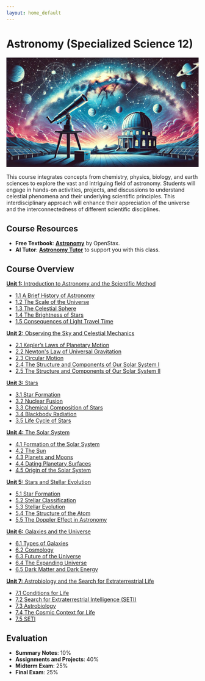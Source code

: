 ```yaml
---
layout: home_default
---
```


# Astronomy (Specialized Science 12)

![Banner Image](./images/course_banner.png)

This course integrates concepts from chemistry, physics, biology, and earth sciences to explore the vast and intriguing field of astronomy. Students will engage in hands-on activities, projects, and discussions to understand celestial phenomena and their underlying scientific principles. This interdisciplinary approach will enhance their appreciation of the universe and the interconnectedness of different scientific disciplines.

## Course Resources

- **Free Textbook**: [**Astronomy**](https://openstax.org/books/astronomy/pages/1-introduction) by OpenStax.
- **AI Tutor**: [**Astronomy Tutor**](https://chatgpt.com/g/g-10CjMHMvk-astronomy-tutor) to support you with this class.

## Course Overview

[**Unit 1:** Introduction to Astronomy and the Scientific Method](./md_files/Unit1_README.html)
   - [1.1 A Brief History of Astronomy](./md_files/1_1_history.html)
   - [1.2 The Scale of the Universe](./md_files/1_2_scale.html)
   - [1.3 The Celestial Sphere](./md_files/1_3_the_sky.html)
   - [1.4 The Brightness of Stars](./md_files/1_4_brightness.html)
   - [1.5 Consequences of Light Travel Time](./md_files/1_5_light_travel.html)

[**Unit 2:** Observing the Sky and Celestial Mechanics](./md_files/Unit2_README.html)
   - [2.1 Kepler’s Laws of Planetary Motion](./md_files/2_1_keplers_laws.html)
   - [2.2 Newton's Law of Universal Gravitation](./md_files/2_2_gravity.html)
   - [2.3 Circular Motion](./md_files/2_3_circular_motion.html)
   - [2.4 The Structure and Components of Our Solar System I](./md_files/2_4_solar_system_1.html)
   - [2.5 The Structure and Components of Our Solar System II](./md_files/2_5_solar_system_2.html)

[**Unit 3:** Stars](./md_files/Unit3_README.html)
   - [3.1 Star Formation](./md_files/3_1_star_formation.html)
   - [3.2 Nuclear Fusion](./md_files/3_2_spectroscopy.html)
   - [3.3 Chemical Composition of Stars](./md_files/3_3_applications.html)
   - [3.4 Blackbody Radiation](./md_files/3_4_electromagnetic_spectrum.html)
   - [3.5 Life Cycle of Stars](./md_files/3_5_spectral_lines.html)

[**Unit 4:** The Solar System](./md_files/Unit4_README.html)
   - [4.1 Formation of the Solar System](./md_files/4_1_solar_system_formation.html)
   - [4.2 The Sun](./md_files/4_2_the_sun.html)
   - [4.3 Planets and Moons](./md_files/4_3_planets_moons.html)
   - [4.4 Dating Planetary Surfaces](./md_files/4_4_dating_surfaces.html)
   - [4.5 Origin of the Solar System](./md_files/4_5_solar_system_origin.html)

[**Unit 5:** Stars and Stellar Evolution](./md_files/Unit5_README.html)
   - [5.1 Star Formation](./md_files/5_1_star_formation.html)
   - [5.2 Stellar Classification](./md_files/5_2_stellar_classification.html)
   - [5.3 Stellar Evolution](./md_files/5_3_stellar_evolution.html)
   - [5.4 The Structure of the Atom](./md_files/5_4_atom_structure.html)
   - [5.5 The Doppler Effect in Astronomy](./md_files/5_5_doppler_effect.html)

[**Unit 6:** Galaxies and the Universe](./md_files/Unit6_README.html)
   - [6.1 Types of Galaxies](./md_files/6_1_galaxy_types.html)
   - [6.2 Cosmology](./md_files/6_2_cosmology.html)
   - [6.3 Future of the Universe](./md_files/6_3_universe_future.html)
   - [6.4 The Expanding Universe](./md_files/6_4_expanding_universe.html)
   - [6.5 Dark Matter and Dark Energy](./md_files/6_5_dark_matter_energy.html)

[**Unit 7:** Astrobiology and the Search for Extraterrestrial Life](./md_files/Unit7_README.html)
   - [7.1 Conditions for Life](./md_files/7_1_conditions_for_life.html)
   - [7.2 Search for Extraterrestrial Intelligence (SETI)](./md_files/7_2_seti.html)
   - [7.3 Astrobiology](./md_files/7_3_astrobiology.html)
   - [7.4 The Cosmic Context for Life](./md_files/7_4_cosmic_context.html)
   - [7.5 SETI](./md_files/7_5_seti.html)

## Evaluation
- **Summary Notes**: 10%
- **Assignments and Projects**: 40%
- **Midterm Exam**: 25%
- **Final Exam**: 25%
